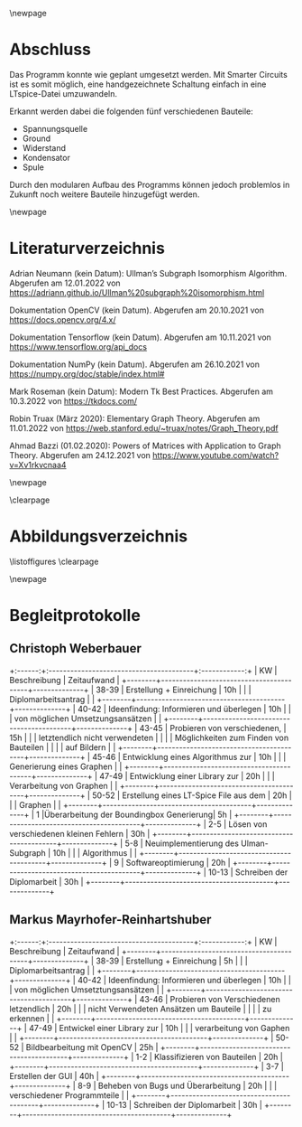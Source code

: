 \newpage

# Abschluss

Das Programm konnte wie geplant umgesetzt werden.
Mit Smarter Circuits ist es somit möglich, eine handgezeichnete Schaltung einfach in eine LTspice-Datei umzuwandeln.

Erkannt werden dabei die folgenden fünf verschiedenen Bauteile:

* Spannungsquelle
* Ground
* Widerstand
* Kondensator
* Spule

Durch den modularen Aufbau des Programms können jedoch problemlos in Zukunft noch weitere Bauteile hinzugefügt werden.


\newpage

# Literaturverzeichnis

Adrian Neumann (kein Datum): Ullman’s Subgraph Isomorphism Algorithm. Abgerufen am 12.01.2022 von <a href="https://adriann.github.io/Ullman%20subgraph%20isomorphism.html">https://adriann.github.io/Ullman%20subgraph%20isomorphism.html</a>

Dokumentation OpenCV (kein Datum). Abgerufen am 20.10.2021 von <a href="https://docs.opencv.org/4.x/">https://docs.opencv.org/4.x/</a>

Dokumentation Tensorflow (kein Datum). Abgerufen am 10.11.2021 von <a href="https://www.tensorflow.org/api_docs">https://www.tensorflow.org/api_docs</a>

Dokumentation NumPy (kein Datum). Abgerufen am 26.10.2021 von <a href="https://numpy.org/doc/stable/index.html#">https://numpy.org/doc/stable/index.html#</a>

Mark Roseman (kein Datum): Modern Tk Best Practices. Abgerufen am 10.3.2022 von <a href="https://tkdocs.com/">https://tkdocs.com/</a>

Robin Truax (März 2020): Elementary Graph Theory. Abgerufen am 11.01.2022
von https://web.stanford.edu/~truax/notes/Graph_Theory.pdf

Ahmad Bazzi (01.02.2020): Powers of Matrices with Application to Graph Theory. Abgerufen am 24.12.2021
von https://www.youtube.com/watch?v=Xv1rkvcnaa4


\newpage

\clearpage
# Abbildungsverzeichnis 
\listoffigures
\clearpage



\newpage

# Begleitprotokolle

## Christoph Weberbauer

+:------:+:----------------------------------------+:------------:+
|   KW   | Beschreibung                            | Zeitaufwand  |
+--------+-----------------------------------------+--------------+
| 38-39  | Erstellung + Einreichung                | 10h          |
|        | Diplomarbeitsantrag                     |              |
+--------+-----------------------------------------+--------------+
| 40-42  | Ideenfindung: Informieren und überlegen | 10h          |
|        | von möglichen Umsetzungsansätzen        |              |
+--------+-----------------------------------------+--------------+
| 43-45  | Probieren von verschiedenen,            | 15h          |
|        | letztendlich nicht verwendeten          |              |
|        | Möglichkeiten zum Finden von Bauteilen  |              |
|        | auf Bildern                             |              |
+--------+-----------------------------------------+--------------+
| 45-46  | Entwicklung eines Algorithmus zur       | 10h          |
|        | Generierung eines Graphen               |              |
+--------+-----------------------------------------+--------------+
| 47-49  | Entwicklung einer Library zur           | 20h          |
|        | Verarbeitung von Graphen                |              |
+--------+-----------------------------------------+--------------+
| 50-52  | Erstellung eines LT-Spice File aus dem  | 20h          |
|        | Graphen                                 |              |
+--------+-----------------------------------------+--------------+
|  1     |Überarbeitung der Boundingbox Generierung| 5h           |
+--------+-----------------------------------------+--------------+
| 2-5    | Lösen von verschiedenen kleinen Fehlern | 30h          |
+--------+-----------------------------------------+--------------+
| 5-8    | Neuimplementierung des Ulman-Subgraph   | 10h          |
|        | Algorithmus                             |              | 
+--------+-----------------------------------------+--------------+
| 9      | Softwareoptimierung                     | 20h          |
+--------+-----------------------------------------+--------------+
| 10-13  | Schreiben der Diplomarbeit              | 30h          |
+--------+-----------------------------------------+--------------+

## Markus Mayrhofer-Reinhartshuber

+:------:+:----------------------------------------+:------------:+
|  KW    | Beschreibung                            | Zeitaufwand  |
+--------+-----------------------------------------+--------------+
| 38-39  | Erstellung + Einreichung                | 5h           |
|        | Diplomarbeitsantrag                     |              |
+--------+-----------------------------------------+--------------+
| 40-42  | Ideenfindung: Informieren und überlegen | 10h          |
|        | von möglichen Umsetztungsansätzen       |              |
+--------+-----------------------------------------+--------------+
| 43-46  | Probieren von Verschiedenen letzendlich | 20h          |
|        | nicht Verwendeten Ansätzen um Bauteile  |              |
|        | zu erkennen                             |              |
+--------+-----------------------------------------+--------------+
| 47-49  | Entwickel einer Library zur             | 10h          |
|        | verarbeitung von Gaphen                 |              |
+--------+-----------------------------------------+--------------+
| 50-52  | Bildbearbeitung mit OpenCV              | 25h          |
+--------+-----------------------------------------+--------------+
| 1-2    | Klassifizieren von Bauteilen            | 20h          |
+--------+-----------------------------------------+--------------+
| 3-7    | Erstellen der GUI                       | 40h          |
+--------+-----------------------------------------+--------------+
| 8-9    | Beheben von Bugs und Überarbeitung      | 20h          |
|        | verschiedener Programmteile             |              |
+--------+-----------------------------------------+--------------+
| 10-13  | Schreiben der Diplomarbeit              | 30h          |
+--------+-----------------------------------------+--------------+